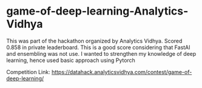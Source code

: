 # game-of-deep-learning-Analytics-Vidhya
This was part of the hackathon organized by Analytics Vidhya.  Scored 0.858 in private leaderboard.  This is a good score considering that FastAI and ensembling was not use. I wanted to strengthen my knowledge of deep learning, hence used basic approach using Pytorch 


Competition Link: https://datahack.analyticsvidhya.com/contest/game-of-deep-learning/

